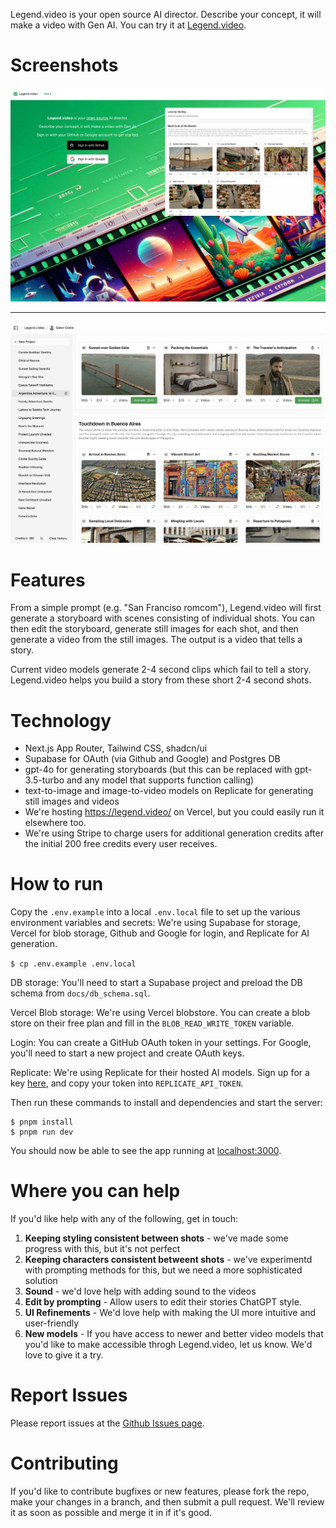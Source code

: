 Legend.video is your open source AI director. Describe your concept, it will make a video with Gen AI. You can try it at [Legend.video](https://legend.video).

# Screenshots

![Legend.video Screenshot - Homepage](docs/screenshot_homepage.jpg)

___

![Legend.video Screenshot - Workflow](docs/screenshot_workflow.jpg)

# Features

From a simple prompt (e.g. &quot;San Franciso romcom&quot;), Legend.video will first generate a storyboard with scenes consisting of individual shots. You can then edit the storyboard, generate still images for each shot, and then generate a video from the still images. The output is a video that tells a story. 

Current video models generate 2-4 second clips which fail to tell a story. Legend.video helps you build a story from these short 2-4 second shots.

# Technology

* Next.js App Router, Tailwind CSS, shadcn/ui
* Supabase for OAuth (via Github and Google) and Postgres DB
* gpt-4o for generating storyboards (but this can be replaced with gpt-3.5-turbo and any model that supports function calling)
* text-to-image and image-to-video models on Replicate for generating still images and videos
* We're hosting https://legend.video/ on Vercel, but you could easily run it elsewhere too.
* We're using Stripe to charge users for additional generation credits after the initial 200 free credits every user receives.

# How to run

Copy the `.env.example` into a local `.env.local` file to set up the various environment variables and secrets: We're using Supabase for storage, Vercel for blob storage, Github and Google for login, and Replicate for AI generation.

```$ cp .env.example .env.local```

DB storage: You'll need to start a Supabase project and preload the DB schema from `docs/db_schema.sql`.

Vercel Blob storage: We're using Vercel blobstore. You can create a blob store on their free plan and fill in the `BLOB_READ_WRITE_TOKEN` variable.

Login: You can create a GitHub OAuth token in your settings. For Google, you'll need to start a new project and create OAuth keys.

Replicate: We're using Replicate for their hosted AI models. Sign up for a key [here](https://replicate.com/), and copy your token into `REPLICATE_API_TOKEN`.

Then run these commands to install and dependencies and start the server:

```
$ pnpm install
$ pnpm run dev
```

You should now be able to see the app running at [localhost:3000](http://localhost:3000).

# Where you can help

If you'd like help with any of the following, get in touch:

1. **Keeping styling consistent between shots** - we've made some progress with this, but it's not perfect
2. **Keeping characters consistent betweent shots** - we've experimentd with prompting methods for this, but we need a more sophisticated solution
3. **Sound** - we'd love help with adding sound to the videos
4. **Edit by prompting** - Allow users to edit their stories ChatGPT style.
5. **UI Refinements** - We'd love help with making the UI more intuitive and user-friendly
6. **New models** - If you have access to newer and better video models that you'd like to make accessible throgh Legend.video, let us know. We'd love to give it a try.

# Report Issues

Please report issues at the [Github Issues page](https://github.com/gaborcselle/legend.video/issues).

# Contributing

If you'd like to contribute bugfixes or new features, please fork the repo, make your changes in a branch, and then submit a pull request. We'll review it as soon as possible and merge it in if it's good.


